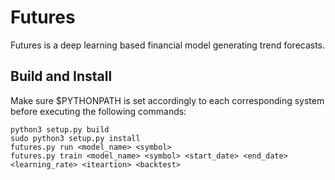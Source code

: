 # Futures

Futures is a deep learning based financial model generating trend forecasts.

## Build and Install
Make sure $PYTHONPATH is set accordingly to each corresponding  system before executing the following commands:
~~~~~~~~~~~~~~~~~~~~~~~
python3 setup.py build
sudo python3 setup.py install
futures.py run <model_name> <symbol>
futures.py train <model_name> <symbol> <start_date> <end_date> <learning_rate> <iteartion> <backtest>
~~~~~~~~~~~~~~~~~~~~~~~

